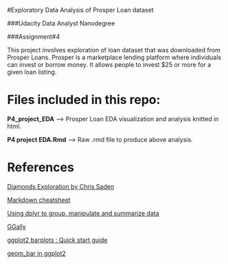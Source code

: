
#Exploratory Data Analysis of Prosper Loan dataset

###Udacity Data Analyst Nanodegree

###Assignment#4

This project involves exploration of loan dataset that was downloaded from Prosper Loans. Prosper is a marketplace lending platform where individuals can invest or borrow money. It allows people to invest $25 or more for a given loan listing.

# Files included in this repo:

**P4_project_EDA** --> Prosper Loan EDA visualization and analysis knitted in html.

**P4 project EDA.Rmd** --> Raw .rmd file to produce above analysis.




# References

[Diamonds Exploration by Chris Saden](https://s3.amazonaws.com/content.udacity-data.com/courses/ud651/diamondsExample_2016-05.html)

[Markdown cheatsheet](https://www.rstudio.com/wp-content/uploads/2015/02/rmarkdown-cheatsheet.pdf)

[Using dplyr to group, manipulate and summarize data](https://www3.nd.edu/~steve/computing_with_data/24_dplyr/dplyr.html)

[GGally](http://ggobi.github.io/ggally/#columns_and_mapping)

[ggplot2 barplots : Quick start guide](http://www.sthda.com/english/wiki/ggplot2-barplots-quick-start-guide-r-software-and-data-visualization)

[geom_bar in ggplot2](https://plot.ly/ggplot2/geom_bar/)



 